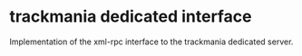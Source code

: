 # trackmania dedicated interface

Implementation of the xml-rpc interface to the trackmania dedicated server.
